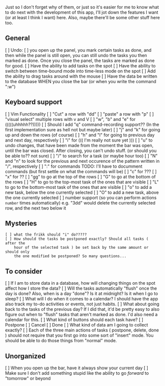 
Just so I don't forget why of them, or just so it's easier for me to know what
to do next with the development of this app, I'll jot down the features I want
(or at least I think I want) here. Also, maybe there'll be some other stuff here too.

## General
[ ] Undo:
    [ ] you open up the panel, you mark certain tasks as done, and then
        while the panel is still open, you can still undo the tasks you
        then marked as done. Once you close the panel, the tasks are marked
        as done for good.
[ ] Have the ability to add tasks on the spot
[ ] Have the ability to switch between time-bound mode into time-less mode 
    on the spot
[ ] Add the ability to drag tasks around with the mouse
[ ] Have the data be written to the database WHEN you close the bar 
    (or when you write the command ":w")

## Keyboard support
[ ] Vim Functionality
    [ ] "Cut" a row with "dd"
    [ ] "paste" a row with "p"
    [ ] "visual select" multiple rows with v and V
    [ ] "w", "b" and "e" for (((((uhhhhh??)))))
    [ ] Should I add "q" command-recording support?? (In the first implementation sure as hell not but maybe later)
    [ ] "j" and "k" for going up and down the rows (of course)
    [ ] "h" and "l" for going to previous day and next day, respectively
    [ ] "i" for ((( I'm really not sure yet )))
    [ ] "u" to undo changes, that have been made from the moment the bar was open,
        until the bar was closed. After closing, you can't undo stuff. (or should you be able to?? not sure)
    [ ] "/" to search for a task (or maybe hour too)
    [ ] "N" and "n" to look for the previous and next occurence of the pattern 
        written in "/", respectively
    [ ] ":" for commands TODO: I'll have to documment commands 
        (but first settle on what the commands will be)
    [ ] "c" for ???
    [ ] "x" for ??
    [ ] "gg" to go at the top of the rows
    [ ] "G" to go at the bottom of the rows
    [ ] "H" to go to the top-most task of the ones that are visible
    [ ] "L" to go to the bottom-most task of the ones that are visible
    [ ] "o" to add a new task, below the one currently selected
    [ ] "O" to add a new task, above the one currently selected
    [ ] number support (so you can perform actions `number` times automatically)
        e.g. "3dd" would delete the currently selected row, and the next two below it

## Mysteries
    [ ] what the frikk should "i" do?????
    [ ] How should the tasks be postponed exactly? Should all tasks ( after the 
        hour of the selected task ) be set back by the same amount or should only 
        the one modified be postponed? So many questions...

## To consider
[ ] If I am to store data in a database, how will changing things on the spot
    affect how I store the data?
[ ] Will the tasks automatically "flush" once the day is done? Also, when is
    a day "done"? Is it at midnight? Is it when I go to sleep?
[ ] What will I do when it comes to a calendar? I should have the app also
    track my to-do activities or events, not just habits.
[ ] What about going back to the tasks of the previous day? If I did that, it'd
    be pretty easy to also figure out when to "flush" tasks that aren't marked
    as done. I'd also need a calendar for this.
[ ] What kind of buttons should each task have?
    [ ] Postpone
    [ ] Cancel
    [ ] Done
[ ] What kind of data am I going to collect exactly?
[ ] Each of the three main actions of tasks ( postpone, delete, done ) should
    not require that you first go into some sort of "insert" mode. You should
    be able to do those things from "normal" mode.

## Unorganized
[ ] When you open up the bar, have it always show your current day
[ ] Make sure I don't add something stupid like the ability to go *forward* to 
    "tomorrow" or beyond

